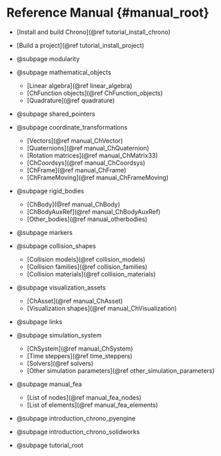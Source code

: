 Reference Manual {#manual_root}
==========================


* [Install and build Chrono](@ref tutorial_install_chrono)

* [Build a project](@ref tutorial_install_project)

* @subpage modularity

* @subpage mathematical_objects
	* [Linear algebra](@ref linear_algebra)
	* [ChFunction objects](@ref ChFunction_objects)
	* [Quadrature](@ref quadrature)
	
* @subpage shared_pointers
	
* @subpage coordinate_transformations
	* [Vectors](@ref manual_ChVector)
	* [Quaternions](@ref manual_ChQuaternion)
	* [Rotation matrices](@ref manual_ChMatrix33)
	* [ChCoordsys](@ref manual_ChCoordsys)
	* [ChFrame](@ref manual_ChFrame)
	* [ChFrameMoving](@ref manual_ChFrameMoving)
	
* @subpage rigid_bodies
	* [ChBody](@ref manual_ChBody)
	* [ChBodyAuxRef](@ref manual_ChBodyAuxRef)
	* [Other_bodies](@ref manual_otherbodies)
	
* @subpage markers
	
* @subpage collision_shapes
	* [Collision models](@ref collision_models)
	* [Collision families](@ref collision_families)
	* [Collision materials](@ref collision_materials)
	
* @subpage visualization_assets
	* [ChAsset](@ref manual_ChAsset)
	* [Visualization shapes](@ref manual_ChVisualization)
	
* @subpage links

* @subpage simulation_system
	* [ChSystem](@ref manual_ChSystem)
	* [Time steppers](@ref time_steppers)
	* [Solvers](@ref solvers)
	* [Other simulation parameters](@ref other_simulation_parameters)
	
* @subpage manual_fea
	* [List of nodes](@ref manual_fea_nodes)
	* [List of elements](@ref manual_fea_elements)
	
* @subpage introduction_chrono_pyengine

* @subpage introduction_chrono_solidworks

* @subpage tutorial_root

